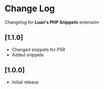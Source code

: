 # Change Log

Changelog for **Luan's PHP Snippets** extension

## [1.1.0]

- Changed snippets for PSR
- Added snippets

## [1.0.0]

- Initial release